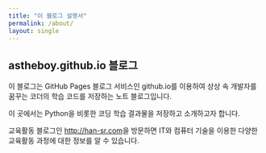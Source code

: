 ```yaml
---
title: "이 블로그 설명서"
permalink: /about/
layout: single
---
```


## astheboy.github.io 블로그

이 블로그는 GitHub Pages 블로그 서비스인 github.io를 이용하여 상상 속 개발자를 꿈꾸는 코더의 학습 코드를 저장하는 노트 블로그입니다.

이 곳에서는 Python을 비롯한 코딩 학습 결과물을 저장하고 소개하고자 합니다.

교육활동 블로그인 <http://han-sr.com>을 방문하면 IT와 컴퓨터 기술을 이용한 다양한 교육활동 과정에 대한 정보를 알 수 있습니다.
